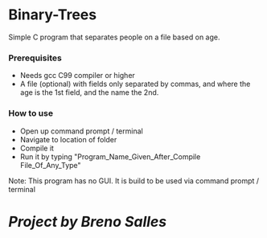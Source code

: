 # Binary-Trees
Simple C program that separates people on a file based on age.

### Prerequisites
- Needs gcc C99 compiler or higher
- A file (optional) with fields only separated by commas, and where the age is the 1st field, and the name the 2nd.

### How to use
- Open up command prompt / terminal
- Navigate to location of folder
- Compile it
- Run it by typing "Program_Name_Given_After_Compile File_Of_Any_Type"

Note: This program has no GUI. It is build to be used via command prompt / terminal

# *Project by Breno Salles*